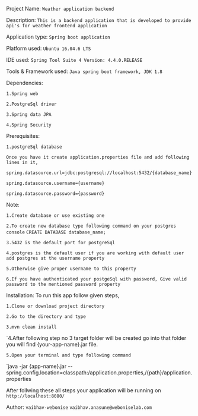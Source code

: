 Project Name: 
`Weather application backend`

Description: 
`This is a backend application that is developed to provide api's for weather frontend application`

Application type:
`Spring boot application`

Platform used: 
`Ubuntu 16.04.6 LTS`

IDE used: 
`Spring Tool Suite 4 Version: 4.4.0.RELEASE`

Tools & Framework used: 
`Java spring boot framework, JDK 1.8`

Dependencies:

`1.Spring web`

`2.PostgreSql driver`

`3.Spring data JPA`

`4.Spring Security`

Prerequisites: 

`1.postgreSql database`

`Once you have it create application.properties file and add following lines in it,`

`spring.datasource.url=jdbc:postgresql://localhost:5432/{database_name}`

`spring.datasource.username={username}`

`spring.datasource.password={password}`

Note:

`1.Create database or use existing one`

`2.To create new database type following command on your postgres console`
	`CREATE DATABASE database_name;`
	
`3.5432 is the default port for postgreSql`

`4.postgres is the default user if you are working with default user add postgres at the username property`

`5.Otherwise give proper username to this property`

`6.If you have authenticated your postgeSql with password, Give valid password to the mentioned password property`


Installation: To run this app follow given steps,

`1.Clone or download project directory`

`2.Go to the directory and type`

`3.mvn clean install`

`4.After following step no 3 target folder will be created go into that folder you will find {your-app-name}.jar file.

`5.Open your terminal and type following command`

`java -jar {app-name}.jar --spring.config.location=classpath:/application.properties,/{path}/application.properties
	

After follwing these all steps your application will be running on 
`http://localhost:8080/`

Author: 
`vaibhav-webonise`
`vaibhav.anasune@weboniselab.com`
